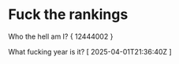 # Fuck the rankings

Who the hell am I?
{ 12444002 }

What fucking year is it?
[ 2025-04-01T21:36:40Z ]
